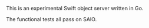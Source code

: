 This is an experimental Swift object server written in Go.

The functional tests all pass on SAIO.

